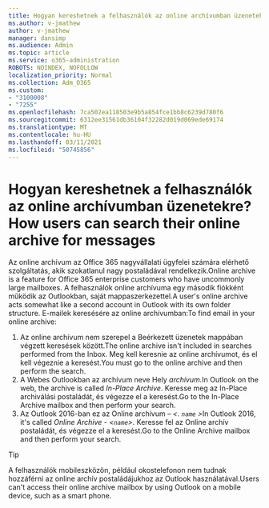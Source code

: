 ```yaml
---
title: Hogyan kereshetnek a felhasználók az online archívumban üzenetekre?
ms.author: v-jmathew
author: v-jmathew
manager: dansimp
ms.audience: Admin
ms.topic: article
ms.service: o365-administration
ROBOTS: NOINDEX, NOFOLLOW
localization_priority: Normal
ms.collection: Adm_O365
ms.custom:
- "3100008"
- "7255"
ms.openlocfilehash: 7ca502ea118503e9b5a854fce1bb8c6239d780f6
ms.sourcegitcommit: 6312ee31561db36104f32282d019d069ede69174
ms.translationtype: MT
ms.contentlocale: hu-HU
ms.lasthandoff: 03/11/2021
ms.locfileid: "50745856"
---
```

# <a name="how-users-can-search-their-online-archive-for-messages"></a><span data-ttu-id="bb0d1-102">Hogyan kereshetnek a felhasználók az online archívumban üzenetekre?</span><span class="sxs-lookup"><span data-stu-id="bb0d1-102">How users can search their online archive for messages</span></span>

<span data-ttu-id="bb0d1-103">Az online archívum az Office 365 nagyvállalati ügyfelei számára elérhető szolgáltatás, akik szokatlanul nagy postaládával rendelkezik.</span><span class="sxs-lookup"><span data-stu-id="bb0d1-103">Online archive is a feature for Office 365 enterprise customers who have uncommonly large mailboxes.</span></span> <span data-ttu-id="bb0d1-104">A felhasználók online archívuma egy második fiókként működik az Outlookban, saját mappaszerkezettel.</span><span class="sxs-lookup"><span data-stu-id="bb0d1-104">A user's online archive acts somewhat like a second account in Outlook with its own folder structure.</span></span> <span data-ttu-id="bb0d1-105">E-mailek keresésére az online archívumban:</span><span class="sxs-lookup"><span data-stu-id="bb0d1-105">To find email in your online archive:</span></span>

1. <span data-ttu-id="bb0d1-106">Az online archívum nem szerepel a Beérkezett üzenetek mappában végzett keresések között.</span><span class="sxs-lookup"><span data-stu-id="bb0d1-106">The online archive isn't included in searches performed from the Inbox.</span></span> <span data-ttu-id="bb0d1-107">Meg kell keresnie az online archívumot, és el kell végeznie a keresést.</span><span class="sxs-lookup"><span data-stu-id="bb0d1-107">You must go to the online archive and then perform the search.</span></span>
2. <span data-ttu-id="bb0d1-108">A Webes Outlookban az archívum neve Hely *archívum.*</span><span class="sxs-lookup"><span data-stu-id="bb0d1-108">In Outlook on the web, the archive is called *In-Place Archive*.</span></span> <span data-ttu-id="bb0d1-109">Keresse meg az In-Place archiválási postaládát, és végezze el a keresést.</span><span class="sxs-lookup"><span data-stu-id="bb0d1-109">Go to the In-Place Archive mailbox and then perform your search.</span></span>
3. <span data-ttu-id="bb0d1-110">Az Outlook 2016-ban ez az Online archívum *– <. `name` >*</span><span class="sxs-lookup"><span data-stu-id="bb0d1-110">In Outlook 2016, it's called *Online Archive - <`name`>*.</span></span> <span data-ttu-id="bb0d1-111">Keresse fel az Online archív postaládát, és végezze el a keresést.</span><span class="sxs-lookup"><span data-stu-id="bb0d1-111">Go to the Online Archive mailbox and then perform your search.</span></span>

> [!TIP]
> <span data-ttu-id="bb0d1-112">A felhasználók mobileszközön, például okostelefonon nem tudnak hozzáférni az online archív postaládájukhoz az Outlook használatával.</span><span class="sxs-lookup"><span data-stu-id="bb0d1-112">Users can't access their online archive mailbox by using Outlook on a mobile device, such as a smart phone.</span></span>
